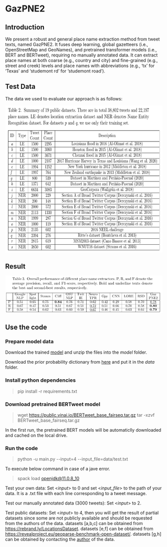 # GazPNE2
## Introduction

We present  a robust and general place name extraction method from tweet texts, named GazPNE2. It fuses deep learning, global gazetteers (i.e., OpenStreetMap and GeoNames), and pretrained transformer models (i.e., BERT and BERTweet), requiring no manually annotated data. It can extract place names at both coarse (e.g., country and city) and fine-grained (e.g., street and creek) levels and place names with abbreviations (e.g., ‘tx’ for ‘Texas’ and ‘studemont rd’ for ‘studemont road’). 

## Test Data
The data we used to evaluate our approach is as follows:
<p align="center">
<a href="url">
 <img src="figure/data.png" width="700" height="470" ></a>
</p>

## Result
<p align="center">
<a href="url">
 <img src="figure/overall_result.png" ></a>
</p>

## Use the code
### Prepare model data
Download the trained [model](https://drive.google.com/file/d/1X1njb1UAcb6TSRijxbqH8cUo6rnUZS_M/view?usp=sharing) and unzip the files into the _model_ folder.

Download the prior probability dictionary from [here](https://drive.google.com/file/d/1jQ29fWNQP48nUUoU_Cwx67MffUjDTf1c/view?usp=sharing) and put it in the _data_ folder.


### Install python dependencies

> pip install -r requirements.txt

### Download pretrained BERTweet model
> wget https://public.vinai.io/BERTweet_base_fairseq.tar.gz
> tar -xzvf BERTweet_base_fairseq.tar.gz

In the first run, the pretrained BERT models will be automaticlly downloaded and cached on the local drive.


### Run the code


> python -u main.py --input=4 --input_file=data/test.txt

To execute below command in case of a jave error.  

> spack load openjdk@11.0.8_10

Test your own data: Set <*input*> to 0 and set <*input_file*> to the path of your data. It is a .txt file with each line corresponding to a tweet message.

Test our manually annotated data (3000 tweets): Set <*input*> to 2.

Test public datasets: Set <*input*> to 4, then you will get the result of partial datasets since some are not publicly available and should be requested from the authors of the data.
datasets [a,b,c]  can be obtained from https://rebrand.ly/LocationsDataset.
datasets [e,f] can be obtained from https://revealproject.eu/geoparse-benchmark-open-dataset/.
datasets [g,h] can be obtained by contacting the [author](https://www.researchgate.net/publication/342550989_Knowledge-based_rules_for_the_extraction_of_complex_fine-grained_locative_references_from_tweets) of the data.

